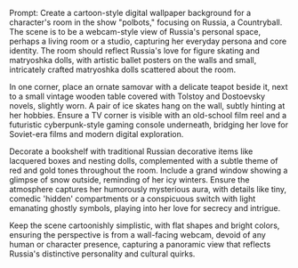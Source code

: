 Prompt: Create a cartoon-style digital wallpaper background for a character's room in the show "polbots," focusing on Russia, a Countryball. The scene is to be a webcam-style view of Russia's personal space, perhaps a living room or a studio, capturing her everyday persona and core identity. The room should reflect Russia's love for figure skating and matryoshka dolls, with artistic ballet posters on the walls and small, intricately crafted matryoshka dolls scattered about the room. 

In one corner, place an ornate samovar with a delicate teapot beside it, next to a small vintage wooden table covered with Tolstoy and Dostoevsky novels, slightly worn. A pair of ice skates hang on the wall, subtly hinting at her hobbies. Ensure a TV corner is visible with an old-school film reel and a futuristic cyberpunk-style gaming console underneath, bridging her love for Soviet-era films and modern digital exploration.

Decorate a bookshelf with traditional Russian decorative items like lacquered boxes and nesting dolls, complemented with a subtle theme of red and gold tones throughout the room. Include a grand window showing a glimpse of snow outside, reminding of her icy winters. Ensure the atmosphere captures her humorously mysterious aura, with details like tiny, comedic 'hidden' compartments or a conspicuous switch with light emanating ghostly symbols, playing into her love for secrecy and intrigue.

Keep the scene cartoonishly simplistic, with flat shapes and bright colors, ensuring the perspective is from a wall-facing webcam, devoid of any human or character presence, capturing a panoramic view that reflects Russia's distinctive personality and cultural quirks.